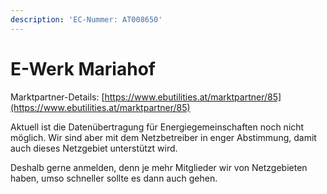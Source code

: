 ```yaml
---
description: 'EC-Nummer: AT008650'
---
```


# E-Werk Mariahof

Marktpartner-Details: [https://www.ebutilities.at/marktpartner/85](https://www.ebutilities.at/marktpartner/85)

Aktuell ist die Datenübertragung für Energiegemeinschaften noch nicht möglich. Wir sind aber mit dem Netzbetreiber in enger Abstimmung, damit auch dieses Netzgebiet unterstützt wird.&#x20;

Deshalb gerne anmelden, denn je mehr Mitglieder wir von Netzgebieten haben, umso schneller sollte es dann auch gehen. &#x20;

